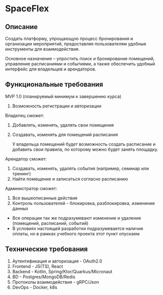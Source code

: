 # SpaceFlex
## Описание

Создать платформу, упрощающую процесс бронирования и организации мероприятий,
предоставляя пользователям удобные инструменты для взаимодействия.

Основное назначение – упростить поиск и бронирование помещений, управление расписаниями и событиями,
а также обеспечить удобный интерфейс для владельцев и арендаторов.


## Функциональные требования 

MVP 1.0 (планируемый минимум к завершению курса)
1. Возможность регистрации и авторизации

Владелец сможет:
1. Добавлять, изменять, удалять свои помещения
2. Создавать, изменять для помещений расписания
    
    У владельца помещений будет возможность создать расписание и добавить свои правила,
по которому можно будет занять площадку.

Арендатор сможет:
1. Создавать, изменять, удалять события (например, семинар или тренинг)
2. Найти помещение и записаться согласно расписанию

Администратор сможет:
1. Все вышеописанные действия
2. Контроль пользователей - блокировка, разблокировка, изменение данных


* Все операции так же подразумевают изменение и удаление (помещений, расписаний, событий)
* В условиях настоящей разработки подразумевается наличие оплаты, но в рамках учебного проекта этот пункт опускаем

## Технические требования

1. Аутентификация и авторизация - OAuth2.0
2. Frontend - JS(TS), React
3. Backend - Kotlin, Spring/Ktor/Quarkus/Micronaut
4. BD - Postgres/MongoDB/Redis
5. Протоколы взаимодействия - gRPC/Json
6. DevOps - Docker, k8s
